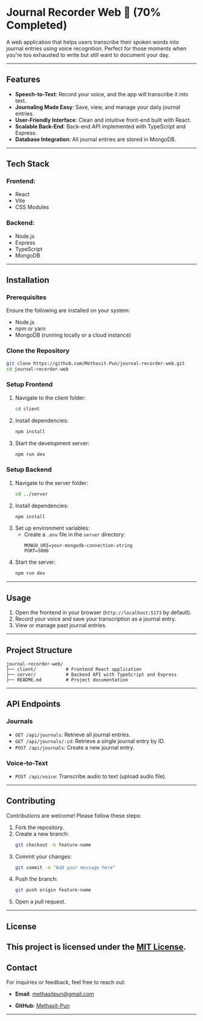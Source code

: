 # **Journal Recorder Web** 📝 (70% Completed)

A web application that helps users transcribe their spoken words into journal entries using voice recognition. Perfect for those moments when you're too exhausted to write but still want to document your day.

---
## **Features**

- **Speech-to-Text**: Record your voice, and the app will transcribe it into text.
- **Journaling Made Easy**: Save, view, and manage your daily journal entries.
- **User-Friendly Interface**: Clean and intuitive front-end built with React.
- **Scalable Back-End**: Back-end API implemented with TypeScript and Express.
- **Database Integration**: All journal entries are stored in MongoDB.

---

## **Tech Stack**

### **Frontend**:
- React
- Vite
- CSS Modules

### **Backend**:
- Node.js
- Express
- TypeScript
- MongoDB

---

## **Installation**

### **Prerequisites**
Ensure the following are installed on your system:
- Node.js
- npm or yarn
- MongoDB (running locally or a cloud instance)

### **Clone the Repository**
```bash
git clone https://github.com/Methasit-Pun/journal-recorder-web.git
cd journal-recorder-web
```

### **Setup Frontend**
1. Navigate to the client folder:
   ```bash
   cd client
   ```
2. Install dependencies:
   ```bash
   npm install
   ```
3. Start the development server:
   ```bash
   npm run dev
   ```

### **Setup Backend**
1. Navigate to the server folder:
   ```bash
   cd ../server
   ```
2. Install dependencies:
   ```bash
   npm install
   ```
3. Set up environment variables:
   - Create a `.env` file in the `server` directory:
     ```plaintext
     MONGO_URI=your-mongodb-connection-string
     PORT=5000
     ```
4. Start the server:
   ```bash
   npm run dev
   ```

---

## **Usage**

1. Open the frontend in your browser (`http://localhost:5173` by default).
2. Record your voice and save your transcription as a journal entry.
3. View or manage past journal entries.

---

## **Project Structure**

```
journal-recorder-web/
├── client/           # Frontend React application
├── server/           # Backend API with TypeScript and Express
├── README.md         # Project documentation
```

---

## **API Endpoints**

### **Journals**
- `GET /api/journals`: Retrieve all journal entries.
- `GET /api/journals/:id`: Retrieve a single journal entry by ID.
- `POST /api/journals`: Create a new journal entry.

### **Voice-to-Text**
- `POST /api/voice`: Transcribe audio to text (upload audio file).

---

## **Contributing**

Contributions are welcome! Please follow these steps:
1. Fork the repository.
2. Create a new branch:
   ```bash
   git checkout -b feature-name
   ```
3. Commit your changes:
   ```bash
   git commit -m "Add your message here"
   ```
4. Push the branch:
   ```bash
   git push origin feature-name
   ```
5. Open a pull request.

---

## **License**

This project is licensed under the [MIT License](LICENSE).
---

## **Contact**

For inquiries or feedback, feel free to reach out:
- **Email**: methasitpun@gmail.com

- **GitHub**: [Methasit-Pun](https://github.com/Methasit-Pun)

--- 


